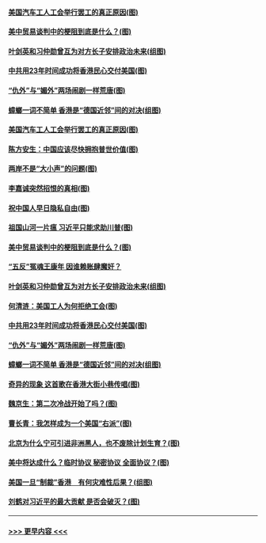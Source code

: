 #### [美国汽车工人工会举行罢工的真正原因(图)](../pages/p4/907906.md?t=09200033) 
#### [美中贸易谈判中的梗阻到底是什么？(图)](../pages/p4/907791.md?t=09200033) 
#### [叶剑英和习仲勋曾互为对方长子安排政治未来(组图)](../pages/p4/907786.md?t=09200033) 
#### [中共用23年时间成功将香港民心交付美国(图)](../pages/p4/907698.md?t=09200033) 
#### [“仇外”与“媚外”两场闹剧一样荒唐(图)](../pages/p4/907689.md?t=09200033) 
#### [蟑螂一词不简单 香港是“德国近邻”间的对决(组图)](../pages/p4/907618.md?t=09200033) 
#### [美国汽车工人工会举行罢工的真正原因(图)](../pages/p4/907906.md?t=09200033) 
#### [陈方安生：中国应该尽快拥抱普世价值(图)](../pages/p4/907826.md?t=09200033) 
#### [两岸不是“大小声”的问题(图)](../pages/p4/907825.md?t=09200033) 
#### [李嘉诚突然招恨的真相(图)](../pages/p4/907799.md?t=09200033) 
#### [祝中国人早日隐私自由(图)](../pages/p4/907797.md?t=09200033) 
#### [祖国山河一片瘟 习近平只能求助川普(图)](../pages/p4/907796.md?t=09200033) 
#### [美中贸易谈判中的梗阻到底是什么？(图)](../pages/p4/907791.md?t=09200033) 
#### [“五反”冤魂王康年 因谁赖账肆魔奸？](../pages/p4/907787.md?t=09200033) 
#### [叶剑英和习仲勋曾互为对方长子安排政治未来(组图)](../pages/p4/907786.md?t=09200033) 
#### [何清涟：美国工人为何拒绝工会(图)](../pages/p4/907701.md?t=09200033) 
#### [中共用23年时间成功将香港民心交付美国(图)](../pages/p4/907698.md?t=09200033) 
#### [“仇外”与“媚外”两场闹剧一样荒唐(图)](../pages/p4/907689.md?t=09200033) 
#### [蟑螂一词不简单 香港是“德国近邻”间的对决(组图)](../pages/p4/907618.md?t=09200033) 
#### [奇异的现象 这首歌在香港大街小巷传唱(图)](../pages/p4/907583.md?t=09200033) 
#### [魏京生：第二次冷战开始了吗？(图)](../pages/p4/907581.md?t=09200033) 
#### [曹长青：我怎样成为一个美国“右派”(图)](../pages/p4/907580.md?t=09200033) 
#### [北京为什么宁可引进非洲黑人，也不废除计划生育？(图)](../pages/p4/907577.md?t=09200033) 
#### [美中将达成什么？临时协议 秘密协议 全面协议？(图)](../pages/p4/907576.md?t=09200033) 
#### [美国一旦“制裁”香港　有何灾难性后果？(组图)](../pages/p4/907575.md?t=09200033) 
#### [刘鹤对习近平的最大贡献 是否会破灭？(图)](../pages/p4/907509.md?t=09200033) 

----
#### [ >>> 更早内容 <<< ](../indexes/p4-earlier.md)
